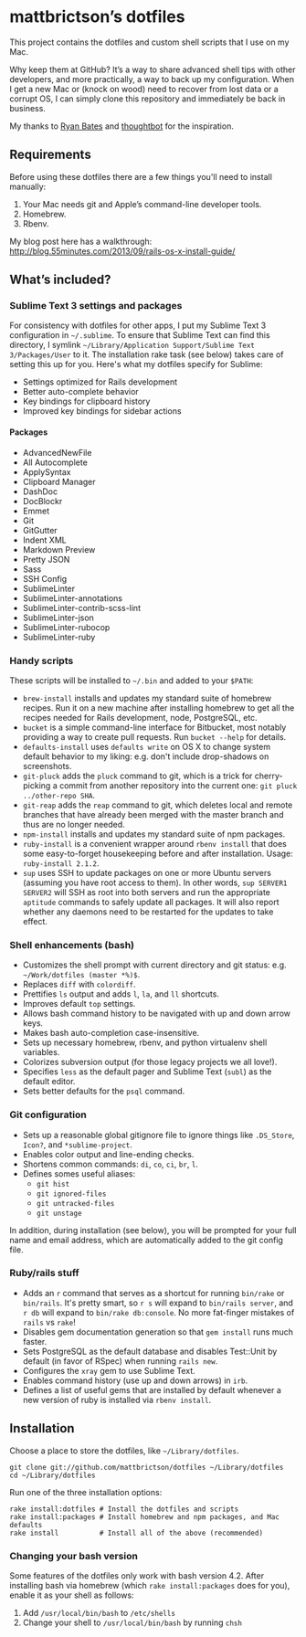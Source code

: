 # mattbrictson’s dotfiles

This project contains the dotfiles and custom shell scripts that I use on my Mac.

Why keep them at GitHub? It’s a way to share advanced shell tips with other developers, and more practically, a way to back up my configuration. When I get a new Mac or (knock on wood) need to recover from lost data or a corrupt OS, I can simply clone this repository and immediately be back in business.

My thanks to [Ryan Bates](https://github.com/ryanb/dotfiles) and [thoughtbot](http://github.com/thoughtbot/dotfiles) for the inspiration.

## Requirements

Before using these dotfiles there are a few things you'll need to install manually:

1. Your Mac needs git and Apple’s command-line developer tools.
2. Homebrew.
3. Rbenv.

My blog post here has a walkthrough: http://blog.55minutes.com/2013/09/rails-os-x-install-guide/

## What’s included?

### Sublime Text 3 settings and packages

For consistency with dotfiles for other apps, I put my Sublime Text 3 configuration in `~/.sublime`. To ensure that Sublime Text can find this directory, I symlink `~/Library/Application Support/Sublime Text 3/Packages/User` to it. The installation rake task (see below) takes care of setting this up for you. Here's what my dotfiles specify for Sublime:

* Settings optimized for Rails development
* Better auto-complete behavior
* Key bindings for clipboard history
* Improved key bindings for sidebar actions

#### Packages

* AdvancedNewFile
* All Autocomplete
* ApplySyntax
* Clipboard Manager
* DashDoc
* DocBlockr
* Emmet
* Git
* GitGutter
* Indent XML
* Markdown Preview
* Pretty JSON
* Sass
* SSH Config
* SublimeLinter
* SublimeLinter-annotations
* SublimeLinter-contrib-scss-lint
* SublimeLinter-json
* SublimeLinter-rubocop
* SublimeLinter-ruby

### Handy scripts

These scripts will be installed to `~/.bin` and added to your `$PATH`:

* `brew-install` installs and updates my standard suite of homebrew recipes. Run it on a new machine after installing homebrew to get all the recipes needed for Rails development, node, PostgreSQL, etc.
* `bucket` is a simple command-line interface for Bitbucket, most notably providing a way to create pull requests. Run `bucket --help` for details.
* `defaults-install` uses `defaults write` on OS X to change system default behavior to my liking: e.g. don't include drop-shadows on screenshots.
* `git-pluck` adds the `pluck` command to git, which is a trick for cherry-picking a commit from another repository into the current one: `git pluck ../other-repo SHA`.
* `git-reap` adds the `reap` command to git, which deletes local and remote branches that have already been merged with the master branch and thus are no longer needed.
* `npm-install` installs and updates my standard suite of npm packages.
* `ruby-install` is a convenient wrapper around `rbenv install` that does some easy-to-forget housekeeping before and after installation. Usage: `ruby-install 2.1.2`.
* `sup` uses SSH to update packages on one or more Ubuntu servers (assuming you have root access to them). In other words, `sup SERVER1 SERVER2` will SSH as root into both servers and run the appropriate `aptitude` commands to safely update all packages. It will also report whether any daemons need to be restarted for the updates to take effect.

### Shell enhancements (bash)

* Customizes the shell prompt with current directory and git status: e.g. `~/Work/dotfiles (master *%)$`.
* Replaces `diff` with `colordiff`.
* Prettifies `ls` output and adds `l`, `la`, and `ll` shortcuts.
* Improves default `top` settings.
* Allows bash command history to be navigated with up and down arrow keys.
* Makes bash auto-completion case-insensitive.
* Sets up necessary homebrew, rbenv, and python virtualenv shell variables.
* Colorizes subversion output (for those legacy projects we all love!).
* Specifies `less` as the default pager and Sublime Text (`subl`) as the default editor.
* Sets better defaults for the `psql` command.

### Git configuration

* Sets up a reasonable global gitignore file to ignore things like `.DS_Store`, `Icon?`, and `*sublime-project`.
* Enables color output and line-ending checks.
* Shortens common commands: `di`, `co`, `ci`, `br`, `l`.
* Defines somes useful aliases:
    * `git hist`
    * `git ignored-files`
    * `git untracked-files`
    * `git unstage`

In addition, during installation (see below), you will be prompted for your full name and email address, which are automatically added to the git config file.

### Ruby/rails stuff

* Adds an `r` command that serves as a shortcut for running `bin/rake` or `bin/rails`. It's pretty smart, so `r s` will expand to `bin/rails server`, and `r db` will expand to `bin/rake db:console`. No more fat-finger mistakes of `rails` vs `rake`!
* Disables gem documentation generation so that `gem install` runs much faster.
* Sets PostgreSQL as the default database and disables Test::Unit by default (in favor of RSpec) when running `rails new`.
* Configures the `xray` gem to use Sublime Text.
* Enables command history (use up and down arrows) in `irb`.
* Defines a list of useful gems that are installed by default whenever a new version of ruby is installed via `rbenv install`.


## Installation

Choose a place to store the dotfiles, like `~/Library/dotfiles`.

```
git clone git://github.com/mattbrictson/dotfiles ~/Library/dotfiles
cd ~/Library/dotfiles
```

Run one of the three installation options:

```
rake install:dotfiles # Install the dotfiles and scripts
rake install:packages # Install homebrew and npm packages, and Mac defaults
rake install          # Install all of the above (recommended)
```

### Changing your bash version

Some features of the dotfiles only work with bash version 4.2. After installing bash via homebrew (which `rake install:packages` does for you), enable it as your shell as follows:

1. Add `/usr/local/bin/bash` to `/etc/shells`
2. Change your shell to `/usr/local/bin/bash` by running `chsh`

